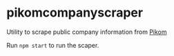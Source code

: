 # pikomcompanyscraper

Utility to scrape public company information from [Pikom](www.pikom.com.my)

Run `npm start` to run the scaper.
